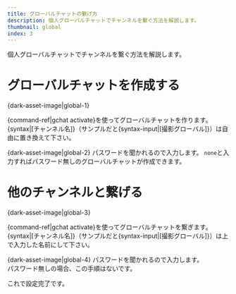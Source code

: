 ```yaml
---
title: グローバルチャットの繋げ方
description: 個人グローバルチャットでチャンネルを繋ぐ方法を解説します。
thumbnail: global
index: 3
---
```

個人グローバルチャットでチャンネルを繋ぐ方法を解説します。

# グローバルチャットを作成する
{dark-asset-image|global-1}

{command-ref|gchat activate}を使ってグローバルチャットを作ります。  
{syntax|[チャンネル名]}（サンプルだと{syntax-input|[撮影グローバル]}）は自由に置き換えて下さい。

{dark-asset-image|global-2}
パスワードを聞かれるので入力します。
`none`と入力すればパスワード無しのグローバルチャットが作成できます。

# 他のチャンネルと繋げる
{dark-asset-image|global-3}

{command-ref|gchat activate}を使ってグローバルチャットを繋ぎます。  
{syntax|[チャンネル名]}（サンプルだと{syntax-input|[撮影グローバル]}）は上で入力した名前にして下さい。

{dark-asset-image|global-4}
パスワードを聞かれるので入力します。  
パスワード無しの場合、この手順はないです。  
  

これで設定完了です。